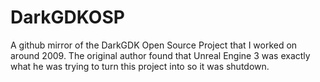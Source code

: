 # DarkGDKOSP

A github mirror of the DarkGDK Open Source Project that I worked on around 2009. The original author found that Unreal Engine 3 was exactly what he was trying to turn this project into so it was shutdown.
